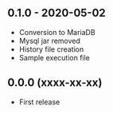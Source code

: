 
## 0.1.0 - 2020-05-02

* Conversion to MariaDB
* Mysql jar removed
* History file creation
* Sample execution file

## 0.0.0 (xxxx-xx-xx)

* First release
